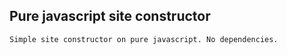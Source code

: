 ## Pure javascript site constructor

    Simple site constructor on pure javascript. No dependencies.
